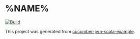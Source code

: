 # %NAME%

[![Build](https://github.com/%REPOSITORY%/actions/workflows/build.yml/badge.svg)](https://github.com/%REPOSITORY%/actions/workflows/build.yml)

This project was generated from [cucumber-jvm-scala-example](https://github.com/jecklgamis/cucumber-jvm-scala-example).


